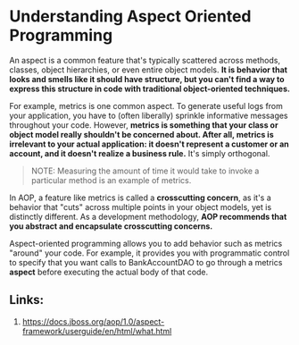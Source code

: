 # Understanding Aspect Oriented Programming

An aspect is a common feature that's typically scattered across methods, classes, object hierarchies, or even entire object models. **It is behavior that looks and smells like it should have structure, but you can't find a way to express this structure in code with traditional object-oriented techniques.**

For example, metrics is one common aspect. To generate useful logs from your application, you have to (often liberally) sprinkle informative messages throughout your code. However, **metrics is something that your class or object model really shouldn't be concerned about. After all, metrics is irrelevant to your actual application: it doesn't represent a customer or an account, and it doesn't realize a business rule.** It's simply orthogonal.

> NOTE: Measuring the amount of time it would take to invoke a particular method is an example of metrics.

In AOP, a feature like metrics is called a **crosscutting concern**, as it's a behavior that "cuts" across multiple points in your object models, yet is distinctly different. As a development methodology, **AOP recommends that you abstract and encapsulate crosscutting concerns.**

Aspect-oriented programming allows you to add behavior such as metrics "around" your code. For example, it provides you with programmatic control to specify that you want calls to BankAccountDAO to go through a metrics **aspect** before executing the actual body of that code.

## Links:

1. https://docs.jboss.org/aop/1.0/aspect-framework/userguide/en/html/what.html
